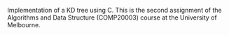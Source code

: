 Implementation of a KD tree using C. This is the second assignment of the Algorithms and Data Structure (COMP20003) course at the University of Melbourne. 
